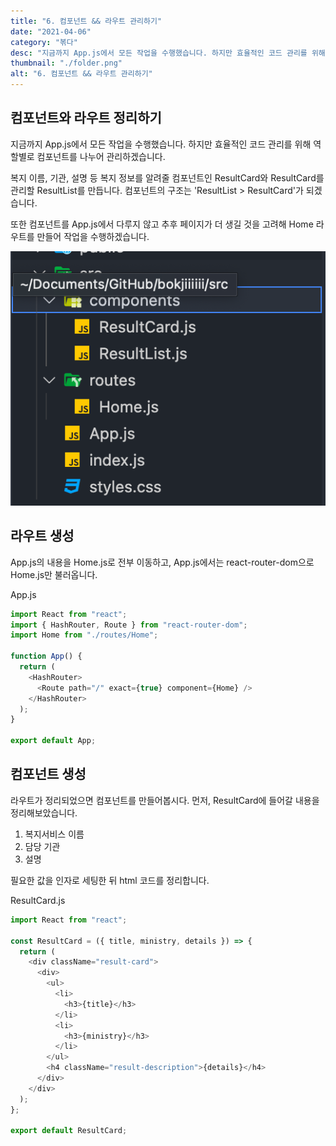 ```yaml
---
title: "6. 컴포넌트 && 라우트 관리하기"
date: "2021-04-06"
category: "볶다"
desc: "지금까지 App.js에서 모든 작업을 수행했습니다. 하지만 효율적인 코드 관리를 위해 역할별로 컴포넌트를 나누어 관리하겠습니다."
thumbnail: "./folder.png"
alt: "6. 컴포넌트 && 라우트 관리하기"
---
```


## 컴포넌트와 라우트 정리하기

지금까지 App.js에서 모든 작업을 수행했습니다. 하지만 효율적인 코드 관리를 위해 역할별로 컴포넌트를 나누어 관리하겠습니다.

복지 이름, 기관, 설명 등 복지 정보를 알려줄 컴포넌트인 ResultCard와 ResultCard를 관리할 ResultList를 만듭니다. 컴포넌트의 구조는 'ResultList > ResultCard'가 되겠습니다.

또한 컴포넌트를 App.js에서 다루지 않고 추후 페이지가 더 생길 것을 고려해 Home 라우트를 만들어 작업을 수행하겠습니다.

![폴더구조](./folder.png)

## 라우트 생성

App.js의 내용을 Home.js로 전부 이동하고, App.js에서는 react-router-dom으로 Home.js만 불러옵니다.

App.js

```js
import React from "react";
import { HashRouter, Route } from "react-router-dom";
import Home from "./routes/Home";

function App() {
  return (
    <HashRouter>
      <Route path="/" exact={true} component={Home} />
    </HashRouter>
  );
}

export default App;
```

## 컴포넌트 생성

라우트가 정리되었으면 컴포넌트를 만들어봅시다. 먼저, ResultCard에 들어갈 내용을 정리해보았습니다.

1. 복지서비스 이름
2. 담당 기관
3. 설명

필요한 값을 인자로 세팅한 뒤 html 코드를 정리합니다.

ResultCard.js

```js
import React from "react";

const ResultCard = ({ title, ministry, details }) => {
  return (
    <div className="result-card">
      <div>
        <ul>
          <li>
            <h3>{title}</h3>
          </li>
          <li>
            <h3>{ministry}</h3>
          </li>
        </ul>
        <h4 className="result-description">{details}</h4>
      </div>
    </div>
  );
};

export default ResultCard;
```
